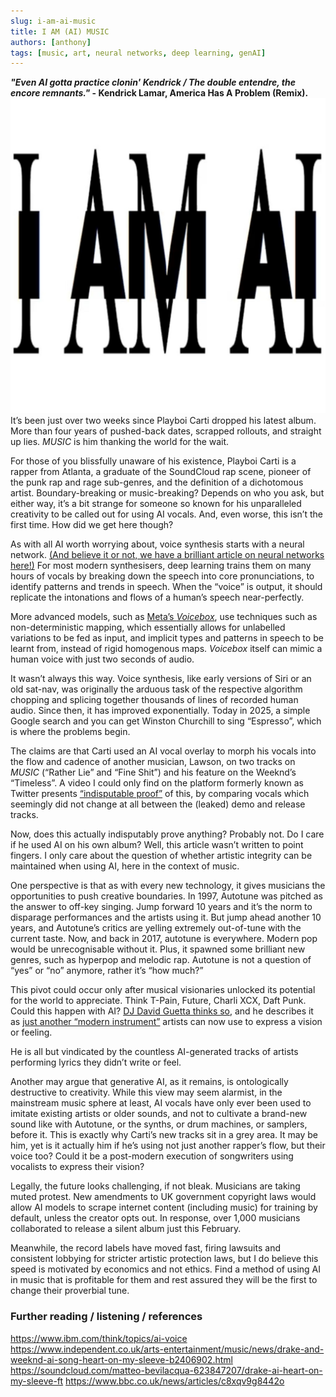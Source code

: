 ```yaml
---
slug: i-am-ai-music
title: I AM (AI) MUSIC
authors: [anthony]
tags: [music, art, neural networks, deep learning, genAI]
---
```


***"Even AI gotta practice clonin' Kendrick / The double entendre, the encore remnants."* - Kendrick Lamar, America Has A Problem (Remix).**
![I AM AI - edit of Playboi Carti's "MUSIC" album cover which reads "I AM MUSIC".](/img/blog/i-am-ai-music.jpeg)
It’s been just over two weeks since Playboi Carti dropped his latest album. More than four years of pushed-back dates, scrapped rollouts, and straight up lies. *MUSIC* is him thanking the world for the wait. 

For those of you blissfully unaware of his existence, Playboi Carti is a rapper from Atlanta, a graduate of the SoundCloud rap scene, pioneer of the punk rap and rage sub-genres, and the definition of a dichotomous artist. Boundary-breaking or music-breaking? Depends on who you ask, but either way, it’s a bit strange for someone so known for his unparalleled creativity to be called out for using AI vocals. And, even worse, this isn’t the first time. How did we get here though?

As with all AI worth worrying about, voice synthesis starts with a neural network. [(And believe it or not, we have a brilliant article on neural networks here!)](blog/2025-03-02-first-neural-network.md) For most modern synthesisers, deep learning trains them on many hours of vocals by breaking down the speech into core pronunciations, to identify patterns and trends in speech. When the “voice” is output, it should replicate the intonations and flows of a human’s speech near-perfectly.

More advanced models, such as [Meta’s *Voicebox*](https://ai.meta.com/blog/voicebox-generative-ai-model-speech/), use techniques such as non-deterministic mapping, which essentially allows for unlabelled variations to be fed as input, and implicit types and patterns in speech to be learnt from, instead of rigid homogenous maps. *Voicebox* itself can mimic a human voice with just two seconds of audio.

It wasn’t always this way. Voice synthesis, like early versions of Siri or an old sat-nav, was originally the arduous task of the respective algorithm chopping and splicing together thousands of lines of recorded human audio. Since then, it has improved exponentially. Today in 2025, a simple Google search and you can get Winston Churchill to sing “Espresso”, which is where the problems begin.

The claims are that Carti used an AI vocal overlay to morph his vocals into the flow and cadence of another musician, Lawson, on two tracks on *MUSIC* (“Rather Lie” and “Fine Shit”) and his feature on the Weeknd’s “Timeless”. A video I could only find on the platform formerly known as Twitter presents [“indisputable proof”](https://x.com/rawdoggingmusic/status/1871649268018110544) of this, by comparing vocals which seemingly did not change at all between the (leaked) demo and release tracks.

Now, does this actually indisputably prove anything? Probably not. Do I care if he used AI on his own album? Well, this article wasn’t written to point fingers. I only care about the question of whether artistic integrity can be maintained when using AI, here in the context of music.

One perspective is that as with every new technology, it gives musicians the opportunities to push creative boundaries. In 1997, Autotune was pitched as the answer to off-key singing. Jump forward 10 years and it’s the norm to disparage performances and the artists using it. But jump ahead another 10 years, and Autotune’s critics are yelling extremely out-of-tune with the current taste. Now, and back in 2017, autotune is everywhere. Modern pop would be unrecognisable without it. Plus, it spawned some brilliant new genres, such as hyperpop and melodic rap. Autotune is not a question of “yes” or “no” anymore, rather it’s “how much?” 

This pivot could occur only after musical visionaries unlocked its potential for the world to appreciate. Think T-Pain, Future, Charli XCX, Daft Punk. Could this happen with AI? [DJ David Guetta thinks so](https://www.instagram.com/davidguetta/reel/CoNqQuFqIHZ/?hl=en), and he describes it as [just another “modern instrument”](https://www.bbc.co.uk/news/entertainment-arts-64624525) artists can now use to express a vision or feeling.

He is all but vindicated by the countless AI-generated tracks of artists performing lyrics they didn’t write or feel.

Another may argue that generative AI, as it remains, is ontologically destructive to creativity. While this view may seem alarmist, in the mainstream music sphere at least, AI vocals have only ever been used to imitate existing artists or older sounds, and not to cultivate a brand-new sound like with Autotune, or the synths, or drum machines, or samplers, before it. This is exactly why Carti’s new tracks sit in a grey area. It may be him, yet is it actually him if he’s using not just another rapper’s flow, but their voice too? Could it be a post-modern execution of songwriters using vocalists to express their vision?

Legally, the future looks challenging, if not bleak. Musicians are taking muted protest. New amendments to UK government copyright laws would allow AI models to scrape internet content (including music) for training by default, unless the creator opts out. In response, over 1,000 musicians collaborated to release a silent album just this February. 

Meanwhile, the record labels have moved fast, firing lawsuits and consistent lobbying for stricter artistic protection laws, but I do believe this speed is motivated by economics and not ethics. Find a method of using AI in music that is profitable for them and rest assured they will be the first to change their proverbial tune.

### Further reading / listening / references
https://www.ibm.com/think/topics/ai-voice 
https://www.independent.co.uk/arts-entertainment/music/news/drake-and-weeknd-ai-song-heart-on-my-sleeve-b2406902.html  
https://soundcloud.com/matteo-bevilacqua-623847207/drake-ai-heart-on-my-sleeve-ft 
https://www.bbc.co.uk/news/articles/c8xqv9g8442o


